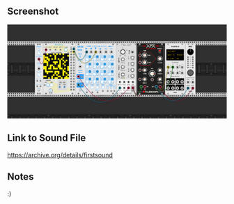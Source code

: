 ## Screenshot

![VCV Rack Patch](vcvrack.png)

## Link to Sound File

https://archive.org/details/firstsound

## Notes

:)